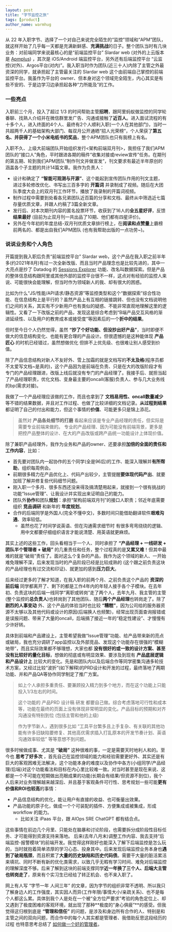 ```yaml
---
layout: post
title: "字节监控之旅"
tags: [product]
author_name: warmhug
---
```


从 22 年入职字节、选择了一个对自己来说完全陌生的“监控”领域和“APM”团队，就这样开始了几乎每一天都是充满新鲜感、**充满挑战**的日子。整个团队当时有几块业务：对前端同学来说最核心的是“前端监控平台” Slardar web (对外的上云版本是 [Apmplus](https://www.volcengine.com/docs/6431/104862)) ，其次是 iOS/Android 端监控平台，另外还有后端监控平台 “云监控(对外)、Argos平台(对内)”。我入职当时作为团队(近三十人)内除了主管之外最资深的同学，就承担起了主管最关注的 Slardar web 这个由前端自己掌控的前端监控平台。我虽作为平台的 owner、但本身对这个领域完全陌生，内心其实是有些不安的、于是边学习边承担起各种“力所能及”的工作。

### 一些亮点

入职前三个月，投入了超过 1/3 的时间帮助主管**招聘**，跟阿里蚂蚁做监控的同学轮番聊、找熟人介绍并在微信群里发广告、沟通或接触了**近百人**。进入面试流程的有十多个人，进入终面的4个人、最终有2个人顺利入职(一个人在其他部门)，当时一共超两千人的基础架构大部门、每双月公开通晒“招人光荣榜”，个人荣获了**第五名、并获得了一个小米电纸书的奖品**，整个APM团队也只有我榜上有名。

入职不久、上级大前端团队开始组织发行<架构前端双月刊>，我担任了我们APM团队的“接口人”角色，平时跟进各期的稿件“收集对接或review宣传”任务。在期刊的第五期、轮到我们APM团队“制作刊文并做宣发”，刊文要求有最近半年原创的涵盖各个子主题的共计14篇文章。我作为负责人：

- 设计和确定了 **“智能可观测与开源”**、这个能起到宣传团队作用的刊文主题，进过多轮修改优化、书写出三百多字的 **开篇词** 并录制成了视频。随后在大团队季度大会上的双月刊工作环节，播放了我录制的开篇词视频。
- 制作过程中需要到处看各兄弟团队近百篇的分享和文档、最终从中筛选近七篇存量优质文章，并跟人约稿了3篇全新文章。
- 发行后、对本次期刊内容的匿名投票环节，收获到了16人的**全五星好评**，反馈**结果最好** (目前为止双月刊一共出品了10期、他们都有四星评价)。
- 另外在今年初的年度总结-双月刊优质文章排行榜上，在**阅读和点赞量**上霸榜前两名的、都是出自我们APM团队 (也有我帮助出版的一点功劳~)。

### 说说业务和个人角色

开篇提到我入职后负责“前端监控平台” Slardar web，这个产品在我入职之前半年多(约2021年8月)有过一次全新改版、而且当时产品理念也是比较先进的，其中一大亮点是抄了 Datadog 的 [Sessions Explorer](https://docs.datadoghq.com/real_user_monitoring/) 功能、改名叫数据探索。但是产品的整体信息结构跟阿里或其他外部的监控平台很不一样，这点对有经验的监控人来说、可能很快会能理解，但当时作为领域新人的我、却有很大的困惑。

比如为什么“JS/性能/API请求/静态资源”等监控类型和这个“数据探索”综合性功能、在信息结构上是平行的？虽然产品上有互相的链接跳转、但也没有文档说明他们之间的关系，其实有不少新用户也有类似的疑惑、不能非常直观地理解这里的逻辑性。又看了一下改版之前的产品，发现这是综合考虑到“B端产品交互风格的渐进延续性、以及用户的教育成本或接受度”等因素后的一个**折中的结果**。

但时至今日个人仍然觉得，虽然 **“抄了个好功能、但没抄出好产品”**，当时即便不做大的信息结构变化、也能有更合理的产品设计。但很遗憾的是这种能体现 **产品匠心** 的时机已经错过，虽然想做优化 但排不上优先级、也很难让别人感受到价值。

除了产品信息结构对新人不友好外、雪上加霜的就是文档写的**不太及格**(程序员都不太爱写文档~是真的)，这个产品因为是前端在负责、只是在大的改版阶段才有专门的产品经理跟进，改版上线后就没有专门的产品经理了。我接手后、就担当起了产品经理职责，优化文档、变身最主要的oncall(客服)负责人、参与几大业务线的bp(需求对接)。

我做了一个产品经理应该做的工作，而且也拿到了 **文档易用性、oncall数量减少** 等不错的结果数据，并且对工作过程、也做了比较详细的文档记录。**从过程到结果**都证明了自己的付出和能力，但这个事情的**价值**、可能更多只是锦上添花。
> 虽然对 **产品各处细节的打磨** 看起来应该是专业产品经理的责任，但实际是需要专业前端来做的。
> 专业的产品经理、因为可能没有前端背景，更多是把控产品整体的设计、在大的产品改版或跨产品统一功能设计上体现价值。

除了兼职产品经理外，我作为业务和产品的owner、还要承担**加倍的全面的责任和工作内容**，比如：

- 首先要对团队内一起协作的五个同学(全是96后)的工作、能深入理解并**有所帮助**，组织每周例会。
- 前期很多精力在产品优化上、代码产出较少，主管提醒**要体现代码产出**、就要加班了解并修复些代码细节问题。
- 刚入职一个多月、很多东西还没来得及搞清楚用起来，就接到一个很有挑战的功能“Issue管理”、让我设计并实现出来证明自己的能力。
- 团队外**协作**和团队**规划**：承担“架构前端双月刊”的接口人职责；邻近年底需要组织 **竞品调研** 和新年的 **年度规划**。
- 合作的后端同学是外国人(完全不懂中文)，多数时间只能借助翻译软件**艰难沟通**、效率较低。
  - 虽然也花了时间学说英语、但在沟通需求细节时 有很多弯弯绕绕的逻辑、用中文都要仔细组织语言才能说清楚、用英语就更麻烦。

其实上述的这些工作，回头看相当于一个人、同时承担了 **“产品经理 + 一线研发 + 团队半个管理者 + 破局”** 的几重责任和任务，整个过程真的是**又累又难**！但其中最难的就是“破局”责任了。面对这么个复杂的产品，我作为这个领域的新人、一开始难免理解不深，后来发现当时的产品阶段已经是比较成熟的 (这个跟之前负责这块的产品经理也有过交流和印证)、就更加的感到**压力巨大**。

后来经过更多的了解才知道，在我入职的前两个月、之前负责这个产品的 **资深的前后端** 同学都离开了、剩下的都是工作4年内的年轻人接手各个子模块。在去年初、负责这块的后端一线同学“离职或转岗”走了两个人，去年九月、我主管的主管(整个监控的**总负责人**)也转岗到了其他团队、随后**两个产品经理**也转岗走了。除了 **剧烈的人事变动** 外、这个产品的体验当时也比较 **“糟糕”**，因为公司给的服务器资源不太够以及其他代码或设计的原因(后端换人也频繁)，经常出现页面查询报错或是误报问题、带来了大量的oncall，后端搞了接近一年的“稳定性建设”、才慢慢有少许好转。

具体到前端和产品建设上，主管希望我做“Issue管理”功能、给产品带来新的亮点或破局，我也充分调研了app监控以及外部竞品、发现这个功能存在很强的“模糊地带”，而且实际效果都不够理想，大家也都 **没有很好的或一致的设计方案、甚至没有比较好的量化目标**，想做的彻底或有明显效果、要涉及到现有 **产品底层逻辑和产品设计上** 比较大的变化。先是和团队内以及后端合作等同学密集沟通多轮技术方案，又经过比较“波折”(如下解释)的PRD设计和开发的过程，最终落地了两期功能、并和产品QA等协作同学制定了推广方案。

> 如上个人承担多重责任、要兼顾投入精力到多个地方，而在这个功能上只能投入1/3左右的时间。
>
> 这个功能的 产品PRD 设计稿 研发 都要自己做。综合考虑落地可行性和成本等，功能在最终的页面上没有体现非常明显的变化。产品目标的预期和对齐沟通没有特别到位 (包括主管和他的上级)
>
> 作为字节新人，遇到很多比如 “工具平台繁多且上手复杂、有关联的其他功能有许多旧缺陷要修复、其他高优需求插入打乱原本的开发节奏计划、英语沟通效率较低” 等等意想不到问题。

很多时候做成事、尤其是 **“破局”** 这种很难的事，一定是需要天时地利人和的。至今也 **思考了好多次** ，首先自己在监控领域的能力和经验需要更好外、其实还是有巨大的客观困难无法解决，这个功能本身的难度以及协作中各方(小组同学/产品经理/后端)对这个功能看法和目标在内心里比较难一致。对当时甚至是现在来说、这都是一个不可能在短期做出亮眼成果的功能(长期会有结果/但资源不到位)，我个人后来对业务理解越来越深后、并且基于客观条件可行性、思考规划一些可能**更有价值和ROI也较高**的事情：

- 产品信息结构的优化，能让用户有直接的收益、也可衡量出效果。
- 产品功能的原子化，做成一个个可装配的插件、方便集成或被集成，形成 workflow 的能力。
  - 比如关注 iPaas 平台，跟 AIOps SRE ChatGPT 都有结合点。

这些事情在前边几个月里、只能处在脑暴和讨论阶段，也需要拆分成阶段性目标任务、才可能得到资源支持来落地。
后来(去年八月末)调整工作内容、我去支持“后端监控-报警模块”的前端开发。我觉得这样刚好也能深入了解下后端监控是怎么玩的，当时就抱着简单浓厚的学习心态、投身其中。后来发现后端监控业务本身也**遇到了破局瓶颈**，而且积累了**大量的历史缺陷和历史代码债**。需要干大量的脏活累活来填坑、同时不断有新的优化类需求，以致几乎无暇有学习时间、难免对后端监控的理解深度不够。后来了解到这块的前端支撑同学**近一年换了三个人、后端大主管也转岗走了**，原来有个实习生已经给了转正机会、也不来入职了。

网上有人写 “字节一年 人间三年” 的文章，因为字节的组织非常不透明、所以我只了解身边人的工作强度，其实因人而异(工作年限/事情大小/亲疏关系)、也不是每个人都这么累。具体到我个人是处在一个被“全方位严要求”考验的角色定位上、却又遇到了极度困难的客观环境，就出现了那种**极度的“身心俱疲”**的感受。但我觉得这归根到底是 **“管理和信任”** 的问题，是涉及和身边所有合作的人、特别是和主管之间的双向问题，而合作中的每个人其实都是管理者、我借助反思这段经历的过程 也特意思考总结了 [如何做一个好的管理者](https://warmhug.github.io/2024/01/06/good-manager.html)。
